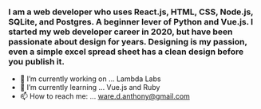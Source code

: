 ### I am a web developer who uses React.js, HTML, CSS, Node.js, SQLite, and Postgres. A beginner lever of Python and Vue.js. I started my web developer career in 2020, but have been passionate about design for years. Designing is my passion, even a simple excel spread sheet has a clean design before you publish it.


- 🔭 I’m currently working on ... Lambda Labs
- 🌱 I’m currently learning ... Vue.js and Ruby
- 📫 How to reach me: ... ware.d.anthony@gmail.com
